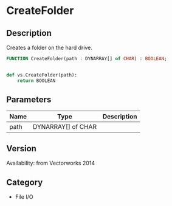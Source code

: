 # CreateFolder

## Description
Creates a folder on the hard drive.

```pascal
FUNCTION CreateFolder(path : DYNARRAY[] of CHAR) : BOOLEAN;
```

```python

def vs.CreateFolder(path):
    return BOOLEAN
```

## Parameters
|Name|Type|Description|
|---|---|---|
|path|DYNARRAY[] of CHAR||

## Version
Availability: from Vectorworks 2014
## Category
* File I/O

